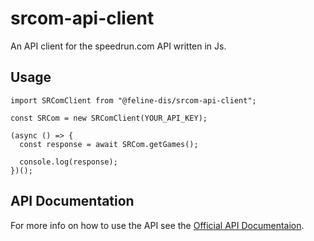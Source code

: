 # srcom-api-client

An API client for the speedrun.com API written in Js.

## Usage

```
import SRComClient from "@feline-dis/srcom-api-client";

const SRCom = new SRComClient(YOUR_API_KEY);

(async () => {
  const response = await SRCom.getGames();

  console.log(response);
})();
```

## API Documentation
For more info on how to use the API see the [Official API Documentaion](https://github.com/speedruncomorg/api).